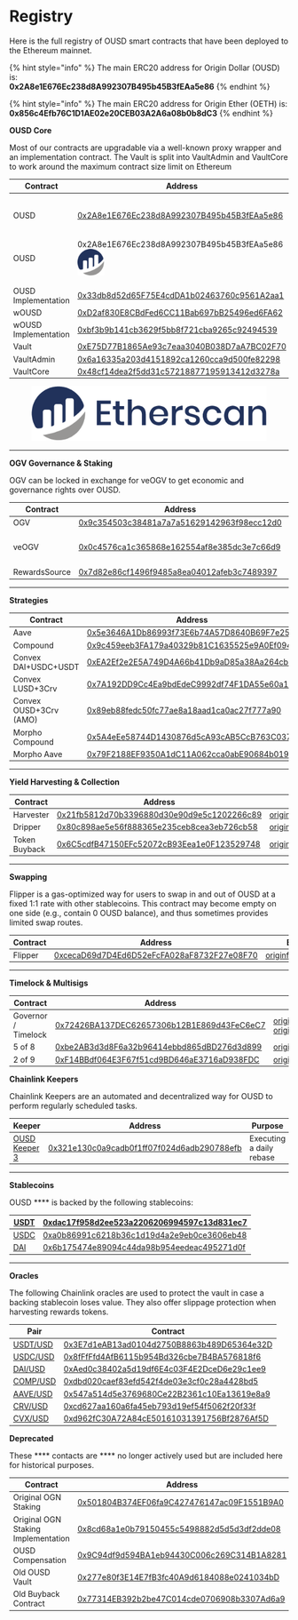 # Registry

Here is the full registry of OUSD smart contracts that have been deployed to the Ethereum mainnet.

{% hint style="info" %}
The main ERC20 address for Origin Dollar (OUSD) is:\
**0x2A8e1E676Ec238d8A992307B495b45B3fEAa5e86**
{% endhint %}

{% hint style="info" %}
The main ERC20 address for Origin Ether (OETH) is:\
**0x856c4Efb76C1D1AE02e20CEB03A2A6a08b0b8dC3**
{% endhint %}

**OUSD Core**

Most of our contracts are upgradable via a well-known proxy wrapper and an implementation contract. The Vault is split into VaultAdmin and VaultCore to work around the maximum contract size limit on Ethereum

| Contract             | Address                                                                                                                                                                                    | ENS                                                                                                                                                    |
| -------------------- | ------------------------------------------------------------------------------------------------------------------------------------------------------------------------------------------ | ------------------------------------------------------------------------------------------------------------------------------------------------------ |
| OUSD                 | [0x2A8e1E676Ec238d8A992307B495b45B3fEAa5e86](https://etherscan.io/address/0x2A8e1E676Ec238d8A992307B495b45B3fEAa5e86)                                                                      | <p><a href="https://etherscan.io/address/ousd.eth">ousd.eth</a></p><p><a href="https://etherscan.io/address/origindollar.eth">origindollar.eth</a></p> |
| OUSD                 | 0x2A8e1E676Ec238d8A992307B495b45B3fEAa5e86 [<img src="../.gitbook/assets/image (7).png" alt="" data-size="line">](https://etherscan.io/address/0x2A8e1E676Ec238d8A992307B495b45B3fEAa5e86) | ousd.eth                                                                                                                                               |
|                      |                                                                                                                                                                                            |                                                                                                                                                        |
|                      |                                                                                                                                                                                            |                                                                                                                                                        |
| OUSD Implementation  | [0x33db8d52d65F75E4cdDA1b02463760c9561A2aa1](https://etherscan.io/address/0x33db8d52d65F75E4cdDA1b02463760c9561A2aa1)                                                                      |                                                                                                                                                        |
| wOUSD                | [0xD2af830E8CBdFed6CC11Bab697bB25496ed6FA62](https://etherscan.io/address/0xD2af830E8CBdFed6CC11Bab697bB25496ed6FA62)                                                                      | [wousd.eth](https://etherscan.io/address/wousd.eth)                                                                                                    |
| wOUSD Implementation | [0xbf3b9b141cb3629f5bb8f721cba9265c92494539](https://etherscan.io/address/0xbf3b9b141cb3629f5bb8f721cba9265c92494539)                                                                      |                                                                                                                                                        |
| Vault                | [0xE75D77B1865Ae93c7eaa3040B038D7aA7BC02F70](https://etherscan.io/address/0xe75d77b1865ae93c7eaa3040b038d7aa7bc02f70)                                                                      | [originvault.eth](https://etherscan.io/address/originvault.eth)                                                                                        |
| VaultAdmin           | [0x6a16335a203d4151892ca1260cca9d500fe82298](https://etherscan.io/address/0x6a16335a203d4151892ca1260cca9d500fe82298#code)                                                                 |                                                                                                                                                        |
| VaultCore            | [0x48cf14dea2f5dd31c57218877195913412d3278a](https://etherscan.io/address/0x48cf14dea2f5dd31c57218877195913412d3278a)                                                                      |                                                                                                                                                        |



<figure><img src="../.gitbook/assets/image.png" alt=""><figcaption></figcaption></figure>

***

**OGV Governance & Staking**

OGV can be locked in exchange for veOGV to get economic and governance rights over OUSD.

| Contract      | Address                                                                                                               | ENS                                                                                                                                               |
| ------------- | --------------------------------------------------------------------------------------------------------------------- | ------------------------------------------------------------------------------------------------------------------------------------------------- |
| OGV           | [0x9c354503c38481a7a7a51629142963f98ecc12d0](https://etherscan.io/address/0x9c354503c38481a7a7a51629142963f98ecc12d0) | [ogv.eth](https://etherscan.io/address/ogv.eth)                                                                                                   |
| veOGV         | [0x0c4576ca1c365868e162554af8e385dc3e7c66d9](https://etherscan.io/address/0x0c4576ca1c365868e162554af8e385dc3e7c66d9) | <p><a href="https://etherscan.io/address/veogv.eth">veogv.eth</a><br><a href="https://etherscan.io/address/ogvstaking.eth">ogvstaking.eth</a></p> |
| RewardsSource | [0x7d82e86cf1496f9485a8ea04012afeb3c7489397](https://etherscan.io/address/0x7d82e86cf1496f9485a8ea04012afeb3c7489397) |                                                                                                                                                   |

***

**Strategies**

| Contract               | Address                                                                                                                    |
| ---------------------- | -------------------------------------------------------------------------------------------------------------------------- |
| Aave                   | [0x5e3646A1Db86993f73E6b74A57D8640B69F7e259](https://etherscan.io/address/0x5e3646A1Db86993f73E6b74A57D8640B69F7e259)      |
| Compound               | [0x9c459eeb3FA179a40329b81C1635525e9A0Ef094](https://etherscan.io/address/0x9c459eeb3FA179a40329b81C1635525e9A0Ef094)      |
| Convex DAI+USDC+USDT   | [0xEA2Ef2e2E5A749D4A66b41Db9aD85a38Aa264cb3](https://etherscan.io/address/0xEA2Ef2e2E5A749D4A66b41Db9aD85a38Aa264cb3#code) |
| Convex LUSD+3Crv       | [0x7A192DD9Cc4Ea9bdEdeC9992df74F1DA55e60a19](https://etherscan.io/address/0x7A192DD9Cc4Ea9bdEdeC9992df74F1DA55e60a19)      |
| Convex OUSD+3Crv (AMO) | [0x89eb88fedc50fc77ae8a18aad1ca0ac27f777a90](https://etherscan.io/address/0x89eb88fedc50fc77ae8a18aad1ca0ac27f777a90#code) |
| Morpho Compound        | [0x5A4eEe58744D1430876d5cA93cAB5CcB763C037D](https://etherscan.io/address/0x5A4eEe58744D1430876d5cA93cAB5CcB763C037D)      |
| Morpho Aave            | [0x79F2188EF9350A1dC11A062cca0abE90684b0197](https://etherscan.io/address/0x79f2188ef9350a1dc11a062cca0abe90684b0197)      |

***

**Yield Harvesting & Collection**

| Contract      | Address                                                                                                                    | ENS                                                                     |
| ------------- | -------------------------------------------------------------------------------------------------------------------------- | ----------------------------------------------------------------------- |
| Harvester     | [0x21fb5812d70b3396880d30e90d9e5c1202266c89](https://etherscan.io/address/0x21fb5812d70b3396880d30e90d9e5c1202266c89#code) | [originharvester.eth](https://etherscan.io/address/originharvester.eth) |
| Dripper       | [0x80c898ae5e56f888365e235ceb8cea3eb726cb58](https://etherscan.io/address/0x80c898ae5e56f888365e235ceb8cea3eb726cb58#code) | [origindripper.eth](https://etherscan.io/address/origindripper.eth)     |
| Token Buyback | [0x6C5cdfB47150EFc52072cB93Eea1e0F123529748](https://etherscan.io/address/0x6c5cdfb47150efc52072cb93eea1e0f123529748)      | [originbuyback.eth](https://etherscan.io/address/originbuyback.eth)     |

***

**Swapping**

Flipper is a gas-optimized way for users to swap in and out of OUSD at a fixed 1:1 rate with other stablecoins. This contract may become empty on one side (e.g., contain 0 OUSD balance), and thus sometimes provides limited swap routes.

| Contract | Address                                                                                                               | ENS                                                                 |
| -------- | --------------------------------------------------------------------------------------------------------------------- | ------------------------------------------------------------------- |
| Flipper  | [0xcecaD69d7D4Ed6D52eFcFA028aF8732F27e08F70](https://etherscan.io/address/0xcecaD69d7D4Ed6D52eFcFA028aF8732F27e08F70) | [originflipper.eth](https://etherscan.io/address/originflipper.eth) |

***

**Timelock & Multisigs**

| Contract            | Address                                                                                                               | ENS                                                                                                                                         |
| ------------------- | --------------------------------------------------------------------------------------------------------------------- | ------------------------------------------------------------------------------------------------------------------------------------------- |
| Governor / Timelock | [0x72426BA137DEC62657306b12B1E869d43FeC6eC7](https://etherscan.io/address/0x72426BA137DEC62657306b12B1E869d43FeC6eC7) | [origingovernor.eth](https://etherscan.io/address/origingovernor.eth) [origintimelock.eth](https://etherscan.io/address/origintimelock.eth) |
| 5 of 8              | [0xbe2AB3d3d8F6a32b96414ebbd865dBD276d3d899](https://etherscan.io/address/0xbe2AB3d3d8F6a32b96414ebbd865dBD276d3d899) | [originprotocol.eth](https://etherscan.io/address/originprotocol.eth)                                                                       |
| 2 of 9              | [0xF14BBdf064E3F67f51cd9BD646aE3716aD938FDC](https://etherscan.io/address/0xF14BBdf064E3F67f51cd9BD646aE3716aD938FDC) | [originstrategist.eth](https://etherscan.io/address/originstrategist.eth)                                                                   |

**Chainlink Keepers**

Chainlink Keepers are an automated and decentralized way for OUSD to perform regularly scheduled tasks.

| Keeper                                                    | Address                                                                                                               | Purpose                  |
| --------------------------------------------------------- | --------------------------------------------------------------------------------------------------------------------- | ------------------------ |
| [OUSD Keeper 3](https://automation.chain.link/mainnet/71) | [0x321e130c0a9cadb0f1ff07f024d6adb290788efb](https://etherscan.io/address/0x321e130c0a9cadb0f1ff07f024d6adb290788efb) | Executing a daily rebase |

***

**Stablecoins**

OUSD \*\*\*\* is backed by the following stablecoins:

| [USDT](https://etherscan.io/address/0xdac17f958d2ee523a2206206994597c13d831ec7) | [0xdac17f958d2ee523a2206206994597c13d831ec7](https://etherscan.io/address/0xdac17f958d2ee523a2206206994597c13d831ec7) |
| ------------------------------------------------------------------------------- | --------------------------------------------------------------------------------------------------------------------- |
| [USDC](https://etherscan.io/address/0xa0b86991c6218b36c1d19d4a2e9eb0ce3606eb48) | [0xa0b86991c6218b36c1d19d4a2e9eb0ce3606eb48](https://etherscan.io/address/0xa0b86991c6218b36c1d19d4a2e9eb0ce3606eb48) |
| [DAI](https://etherscan.io/address/0x6b175474e89094c44da98b954eedeac495271d0f)  | [0x6b175474e89094c44da98b954eedeac495271d0f](https://etherscan.io/address/0x6b175474e89094c44da98b954eedeac495271d0f) |

***

**Oracles**

The following Chainlink oracles are used to protect the vault in case a backing stablecoin loses value. They also offer slippage protection when harvesting rewards tokens.

| Pair                                                                      | Contract                                                                                                              |
| ------------------------------------------------------------------------- | --------------------------------------------------------------------------------------------------------------------- |
| [USDT/USD](https://data.chain.link/ethereum/mainnet/stablecoins/usdt-usd) | [0x3E7d1eAB13ad0104d2750B8863b489D65364e32D](https://etherscan.io/address/0x3E7d1eAB13ad0104d2750B8863b489D65364e32D) |
| [USDC/USD](https://data.chain.link/ethereum/mainnet/stablecoins/usdc-usd) | [0x8fFfFfd4AfB6115b954Bd326cbe7B4BA576818f6](https://etherscan.io/address/0x8fFfFfd4AfB6115b954Bd326cbe7B4BA576818f6) |
| [DAI/USD](https://data.chain.link/ethereum/mainnet/stablecoins/dai-usd)   | [0xAed0c38402a5d19df6E4c03F4E2DceD6e29c1ee9](https://etherscan.io/address/0xAed0c38402a5d19df6E4c03F4E2DceD6e29c1ee9) |
| [COMP/USD](https://data.chain.link/ethereum/mainnet/crypto-usd/comp-usd)  | [0xdbd020caef83efd542f4de03e3cf0c28a4428bd5](https://etherscan.io/address/0xdbd020caef83efd542f4de03e3cf0c28a4428bd5) |
| [AAVE/USD](https://data.chain.link/ethereum/mainnet/crypto-usd/aave-usd)  | [0x547a514d5e3769680Ce22B2361c10Ea13619e8a9](https://etherscan.io/address/0x547a514d5e3769680Ce22B2361c10Ea13619e8a9) |
| [CRV/USD](https://data.chain.link/ethereum/mainnet/crypto-usd/crv-usd)    | [0xcd627aa160a6fa45eb793d19ef54f5062f20f33f](https://etherscan.io/address/0xcd627aa160a6fa45eb793d19ef54f5062f20f33f) |
| [CVX/USD](https://data.chain.link/ethereum/mainnet/crypto-usd/cvx-usd)    | [0xd962fC30A72A84cE50161031391756Bf2876Af5D](https://etherscan.io/address/0xd962fC30A72A84cE50161031391756Bf2876Af5D) |

**Deprecated**

These \*\*\*\* contacts are \*\*\*\* no longer actively used but are included here for historical purposes.

| Contract                            | Address                                                                                                               |
| ----------------------------------- | --------------------------------------------------------------------------------------------------------------------- |
| Original OGN Staking                | [0x501804B374EF06fa9C427476147ac09F1551B9A0](https://etherscan.io/address/0x501804B374EF06fa9C427476147ac09F1551B9A0) |
| Original OGN Staking Implementation | [0x8cd68a1e0b79150455c5498882d5d5d3df2dde08](https://etherscan.io/address/0x8cd68a1e0b79150455c5498882d5d5d3df2dde08) |
| OUSD Compensation                   | [0x9C94df9d594BA1eb94430C006c269C314B1A8281](https://etherscan.io/address/0x9C94df9d594BA1eb94430C006c269C314B1A8281) |
| Old OUSD Vault                      | [0x277e80f3E14E7fB3fc40A9d6184088e0241034bD](https://etherscan.io/address/0x277e80f3E14E7fB3fc40A9d6184088e0241034bD) |
| Old Buyback Contract                | [0x77314EB392b2be47C014cde0706908b3307Ad6a9](https://etherscan.io/address/0x77314EB392b2be47C014cde0706908b3307Ad6a9) |
